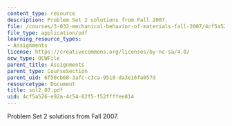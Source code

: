 ```yaml
---
content_type: resource
description: Problem Set 2 solutions from Fall 2007.
file: /courses/3-032-mechanical-behavior-of-materials-fall-2007/4cf5a526e92a4c5482f5f52ffffee814_sol2_07.pdf
file_type: application/pdf
learning_resource_types:
- Assignments
license: https://creativecommons.org/licenses/by-nc-sa/4.0/
ocw_type: OCWFile
parent_title: Assignments
parent_type: CourseSection
parent_uid: 6f50cb68-3afc-c3ca-9510-da3e16fa057d
resourcetype: Document
title: sol2_07.pdf
uid: 4cf5a526-e92a-4c54-82f5-f52ffffee814
---
```

Problem Set 2 solutions from Fall 2007.